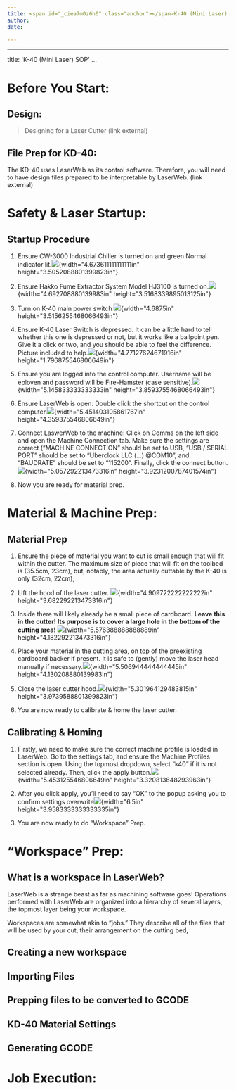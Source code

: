 ```yaml
---
title: <span id="_ciea7m0z6h0" class="anchor"></span>K-40 (Mini Laser) SOP
author: 
date: 

---
```


---
title: '<span id="_ciea7m0z6h0" class="anchor"></span>K-40 (Mini Laser) SOP'
...

Before You Start:
=================

Design:
-------

> Designing for a Laser Cutter (link external)

File Prep for KD-40:
--------------------

The KD-40 uses LaserWeb as its control software. Therefore, you will
need to have design files prepared to be interpretable by LaserWeb.
(link external)

Safety & Laser Startup:
=======================

Startup Procedure
-----------------

1.  Ensure CW-3000 Industrial Chiller is turned on and green Normal
    indicator
    lit.![](images/K-40MiniLaserSOPWIP/media/image19.jpg){width="4.673611111111111in"
    height="3.5052088801399823in"}

2.  Ensure Hakko Fume Extractor System Model HJ3100 is turned
    on.![](images/K-40MiniLaserSOPWIP/media/image20.jpg){width="4.692708880139983in"
    height="3.5168339895013125in"}

3.  Turn on K-40 main power switch
    ![](images/K-40MiniLaserSOPWIP/media/image8.jpg){width="4.6875in"
    height="3.5156255468066493in"}

4.  Ensure K-40 Laser Switch is depressed. It can be a little hard to
    tell whether this one is depressed or not, but it works like a
    ballpoint pen. Give it a click or two, and you should be able to
    feel the difference. Picture included to
    help.![](images/K-40MiniLaserSOPWIP/media/image22.png){width="4.77127624671916in"
    height="1.796875546806649in"}

5.  Ensure you are logged into the control computer. Username will be
    eploven and password will be Fire-Hamster (case
    sensitive).![](images/K-40MiniLaserSOPWIP/media/image25.jpg){width="5.145833333333333in"
    height="3.8593755468066493in"}

6.  Ensure LaserWeb is open. Double click the shortcut on the control
    computer.![](images/K-40MiniLaserSOPWIP/media/image23.png){width="5.451403105861767in"
    height="4.359375546806649in"}

7.  Connect LaswerWeb to the machine: Click on Comms on the left side
    and open the Machine Connection tab. Make sure the settings are
    correct (“MACHINE CONNECTION” should be set to USB, “USB / SERIAL
    PORT” should be set to “Uberclock LLC (...) @COM10”, and “BAUDRATE”
    should be set to “115200”. Finally, click the connect
    button.![](images/K-40MiniLaserSOPWIP/media/image17.png){width="5.057292213473316in"
    height="3.9231200787401574in"}

8.  Now you are ready for material prep.

Material & Machine Prep:
========================

Material Prep
-------------

1.  Ensure the piece of material you want to cut is small enough that
    will fit within the cutter. The maximum size of piece that will fit
    on the toolbed is (35.5cm, 23cm), but, notably, the area actually
    cuttable by the K-40 is only (32cm, 22cm),

2.  Lift the hood of the laser cutter.
    ![](images/K-40MiniLaserSOPWIP/media/image9.jpg){width="4.909722222222222in"
    height="3.682292213473316in"}

3.  Inside there will likely already be a small piece of cardboard.
    **Leave this in the cutter! Its purpose is to cover a large hole in
    the bottom of the cutting area!**
    ![](images/K-40MiniLaserSOPWIP/media/image24.jpg){width="5.576388888888889in"
    height="4.182292213473316in"}

4.  Place your material in the cutting area, on top of the preexisting
    cardboard backer if present. It is safe to (gently) move the laser
    head manually if
    necessary.![](images/K-40MiniLaserSOPWIP/media/image26.jpg){width="5.506944444444445in"
    height="4.130208880139983in"}

5.  Close the laser cutter
    hood.![](images/K-40MiniLaserSOPWIP/media/image18.jpg){width="5.301964129483815in"
    height="3.9739588801399823in"}

6.  You are now ready to calibrate & home the laser cutter.

Calibrating & Homing
--------------------

1.  Firstly, we need to make sure the correct machine profile is loaded
    in LaserWeb. Go to the settings tab, and ensure the Machine Profiles
    section is open. Using the topmost dropdown, select “k40” if it is
    not selected already. Then, click the apply
    button.![](images/K-40MiniLaserSOPWIP/media/image16.png){width="5.453125546806649in"
    height="3.320813648293963in"}

2.  After you click apply, you’ll need to say “OK” to the popup asking
    you to confirm settings
    overwrite![](images/K-40MiniLaserSOPWIP/media/image14.png){width="6.5in"
    height="3.9583333333333335in"}

3.  You are now ready to do “Workspace” Prep.

“Workspace” Prep:
=================

What is a workspace in LaserWeb?
--------------------------------

LaserWeb is a strange beast as far as machining software goes!
Operations performed with LaserWeb are organized into a hierarchy of
several layers, the topmost layer being your workspace.

Workspaces are somewhat akin to “jobs.” They describe all of the files
that will be used by your cut, their arrangement on the cutting bed,

Creating a new workspace
------------------------

Importing Files
---------------

 Prepping files to be converted to GCODE
----------------------------------------

KD-40 Material Settings
-----------------------

Generating GCODE
----------------

Job Execution:
==============
